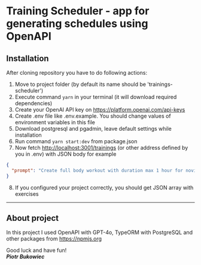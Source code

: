 # Training Scheduler - app for generating schedules using OpenAPI

## Installation

After cloning repository you have to do following actions:

1. Move to project folder (by default its name should be 'trainings-scheduler')
2. Execute command `yarn` in your terminal (it will download required dependencies)
3. Create your OpenAI API key on <https://platform.openai.com/api-keys>
4. Create .env file like .env.example. You should change values of environment variables in this file
5. Download postgresql and pgadmin, leave default settings while installation
6. Run command `yarn start:dev` from package.json
7. Now fetch <http://localhost:3001/trainings> (or other address defined by you in .env) with JSON body for example

```json
{
  "prompt": "Create full body workout with duration max 1 hour for novice"
}
```

8. If you configured your project correctly, you should get JSON array with exercises

---

## About project

In this project I used OpenAPI with GPT-4o, TypeORM with PostgreSQL and other packages from <https://npmjs.org>

Good luck and have fun!  
**_Piotr Bukowiec_**
